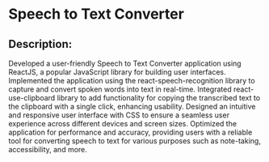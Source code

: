 # Speech to Text Converter
## Description:

Developed a user-friendly Speech to Text Converter application using ReactJS, a popular JavaScript library for building user interfaces.
Implemented the application using the react-speech-recognition library to capture and convert spoken words into text in real-time.
Integrated react-use-clipboard library to add functionality for copying the transcribed text to the clipboard with a single click, enhancing usability.
Designed an intuitive and responsive user interface with CSS to ensure a seamless user experience across different devices and screen sizes.
Optimized the application for performance and accuracy, providing users with a reliable tool for converting speech to text for various purposes such as note-taking, accessibility, and more.
